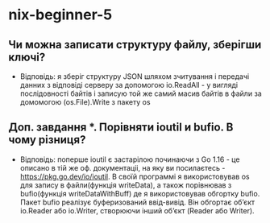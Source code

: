 # nix-beginner-5

## Чи можна записати структуру файлу, зберігши ключі?
- Відповідь: я зберіг структуру JSON шляхом зчитування і передачі данних з відповіді серверу за допомогою io.ReadAll - у вигляді послідовності байтів і записую той же самий масив байтів в файли за домомогою (os.File).Write з пакету os

## Доп. завдання *. Порівняти ioutil и bufio. В чому різниця?
- Відповідь: поперше ioutil є застарілою починаючи з Go 1.16 - це описано в тій же оф. документаціі, на яку ви посилаєтесь - https://pkg.go.dev/io/ioutil. В своїй программі я використовував os для запису в файли(функція writeData), а також порівнював з bufio(функція writeDataWithBuff) де я використовував обгортку bufio. Пакет bufio реалізує буферизований ввід-вивід. Він обгортає об’єкт io.Reader або io.Writer, створюючи інший об’єкт (Reader або Writer).